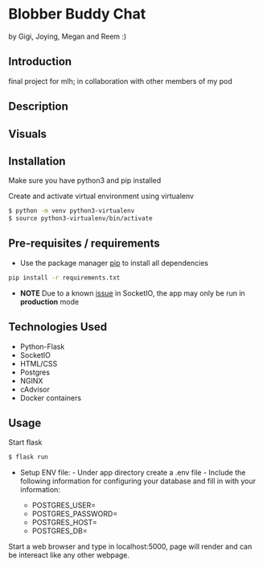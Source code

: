 
# Blobber Buddy Chat

by Gigi, Joying, Megan and Reem :)

## Introduction

final project for mlh; in collaboration with other members of my pod 


## Description



## Visuals



## Installation

Make sure you have python3 and pip installed

Create and activate virtual environment using virtualenv

```bash
$ python -m venv python3-virtualenv
$ source python3-virtualenv/bin/activate
```

## Pre-requisites / requirements

- Use the package manager [pip](https://pip.pypa.io/en/stable/) to install all dependencies

```bash
pip install -r requirements.txt

```

- **NOTE** Due to a known [issue](https://github.com/miguelgrinberg/Flask-SocketIO/issues/801) in SocketIO, the app may only be run in **production** mode



## Technologies Used

- Python-Flask
- SocketIO
- HTML/CSS
- Postgres
- NGINX
- cAdvisor
- Docker containers


## Usage

Start flask

```bash
$ flask run

```

- Setup ENV file: - Under app directory create a .env file - Include the following information for configuring your database and fill in with your information:

  - POSTGRES_USER=
  - POSTGRES_PASSWORD=
  - POSTGRES_HOST=
  - POSTGRES_DB=
  

Start a web browser and type in localhost:5000, page will render and can be intereact like any other webpage.

